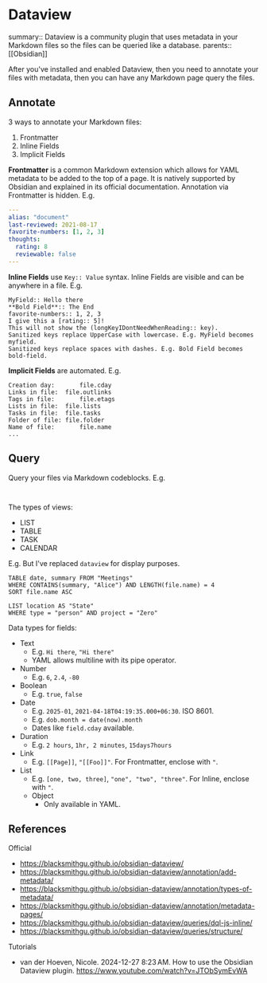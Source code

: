 # Dataview

summary:: Dataview is a community plugin that uses metadata in your Markdown files so the files  can be queried like a database.
parents:: [[Obsidian]]

After you've installed and enabled Dataview, then you need to annotate your files with metadata, then you can have any Markdown page query the files.

## Annotate

3 ways to annotate your Markdown files:

1. Frontmatter
2. Inline Fields
3. Implicit Fields

**Frontmatter** is a common Markdown extension which allows for YAML metadata to be added to the top of a page. It is natively supported by Obsidian and explained in its official documentation. Annotation via Frontmatter is hidden. E.g.

```yaml
---
alias: "document"
last-reviewed: 2021-08-17
favorite-numbers: [1, 2, 3]
thoughts:
  rating: 8
  reviewable: false
---
```

**Inline Fields** use `Key:: Value` syntax. Inline Fields are visible and can be anywhere in a file. E.g.

```text
MyField:: Hello there
**Bold Field**:: The End
favorite-numbers:: 1, 2, 3
I give this a [rating:: 5]!
This will not show the (longKeyIDontNeedWhenReading:: key).
Sanitized keys replace UpperCase with lowercase. E.g. MyField becomes myfield.
Sanitized keys replace spaces with dashes. E.g. Bold Field becomes bold-field.
```

**Implicit Fields** are automated. E.g.

```
Creation day:		file.cday
Links in file:	file.outlinks
Tags in file:		file.etags
Lists in file:	file.lists
Tasks in file:	file.tasks
Folder of file:	file.folder
Name of file:		file.name
...
```

## Query

Query your files via Markdown codeblocks. E.g.

```dataview

```
```dataviewjs

```

The types of views:

- LIST
- TABLE
- TASK
- CALENDAR

E.g. But I've replaced `dataview` for display purposes.

```text
TABLE date, summary FROM "Meetings"
WHERE CONTAINS(summary, "Alice") AND LENGTH(file.name) = 4
SORT file.name ASC
```
```text
LIST location AS "State"
WHERE type = "person" AND project = "Zero"
```

Data types for fields:

- Text
  - E.g. `Hi there`, `"Hi there"`
  - YAML allows multiline with its pipe operator.
- Number
  - E.g. `6`, `2.4`, `-80`
- Boolean
  - E.g. `true`, `false`
- Date
  - E.g. `2025-01`, `2021-04-18T04:19:35.000+06:30`. ISO 8601.
  - E.g. `dob.month = date(now).month`
  - Dates like `field.cday` available.
- Duration
  - E.g. `2 hours`, `1hr, 2 minutes`, `15days7hours`
- Link
  - E.g. `[[Page]]`, `"[[Foo]]"`. For Frontmatter, enclose with `"`.
- List
  - E.g. `[one, two, three]`, `"one", "two", "three"`. For Inline, enclose with `"`.
  - Object
    - Only available in YAML.

## References

Official

- https://blacksmithgu.github.io/obsidian-dataview/
- https://blacksmithgu.github.io/obsidian-dataview/annotation/add-metadata/
- https://blacksmithgu.github.io/obsidian-dataview/annotation/types-of-metadata/
- https://blacksmithgu.github.io/obsidian-dataview/annotation/metadata-pages/
- https://blacksmithgu.github.io/obsidian-dataview/queries/dql-js-inline/
- https://blacksmithgu.github.io/obsidian-dataview/queries/structure/ 

Tutorials

- van der Hoeven, Nicole. 2024-12-27 8:23 AM. How to use the Obsidian Dataview plugin. https://www.youtube.com/watch?v=JTObSymEvWA 
